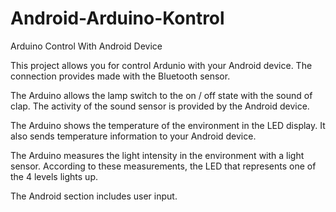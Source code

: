 # Android-Arduino-Kontrol
Arduino Control With Android Device

This project allows you for control Ardunio with your Android device. The connection provides made with the Bluetooth sensor.

The Arduino allows the lamp switch to the on / off state with the sound of clap. The activity of the sound sensor is provided by the Android device.

The Arduino shows the temperature of the environment in the LED display. It also sends temperature information to your Android device.

The Arduino measures the light intensity in the environment with a light sensor. According to these measurements, the LED that represents one of the 4 levels lights up.

The Android section includes user input.
